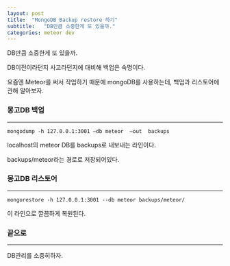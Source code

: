 ```yaml
---
layout: post
title:  "MongoDB Backup restore 하기"
subtitle:   "DB만큼 소중한게 또 있을까."
categories: meteor dev
---
```


DB만큼 소중한게 또 있을까.

DB이전이라던지 사고라던지에 대비해 백업은 숙명이다.

요즘엔 Meteor를 써서 작업하기 때문에 mongoDB를 사용하는데, 백업과 리스토어에 관해 알아보자.

### 몽고DB 백업

---

```
mongodump -h 127.0.0.1:3001 –db meteor  –out  backups
```

localhost의 meteor DB를 backups로 내보내는 라인이다.

backups/meteor라는 경로로 저장되어있다.

### 몽고DB 리스토어

---

```
mongorestore -h 127.0.0.1:3001 --db meteor backups/meteor/
```

이 라인으로 깔끔하게 복원된다.

### 끝으로

---

DB관리를 소중히하자.


